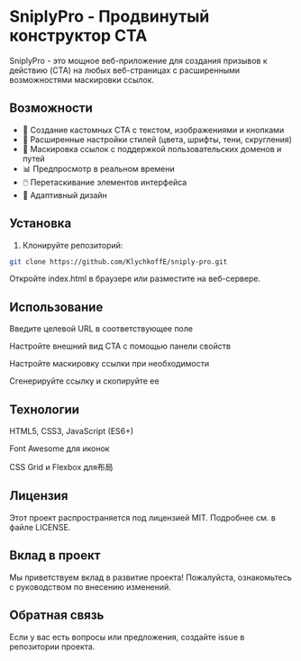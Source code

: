 # SniplyPro - Продвинутый конструктор CTA

SniplyPro - это мощное веб-приложение для создания призывов к действию (CTA) на любых веб-страницах с расширенными возможностями маскировки ссылок.

## Возможности

- 📝 Создание кастомных CTA с текстом, изображениями и кнопками
- 🎨 Расширенные настройки стилей (цвета, шрифты, тени, скругления)
- 🔗 Маскировка ссылок с поддержкой пользовательских доменов и путей
- 📊 Предпросмотр в реальном времени
- 🖱️ Перетаскивание элементов интерфейса
- 📱 Адаптивный дизайн

## Установка

1. Клонируйте репозиторий:
```bash
git clone https://github.com/KlychkoffE/sniply-pro.git
```
Откройте index.html в браузере или разместите на веб-сервере.

## Использование
Введите целевой URL в соответствующее поле

Настройте внешний вид CTA с помощью панели свойств

Настройте маскировку ссылки при необходимости

Сгенерируйте ссылку и скопируйте ее

## Технологии
HTML5, CSS3, JavaScript (ES6+)

Font Awesome для иконок

CSS Grid и Flexbox для布局

## Лицензия
Этот проект распространяется под лицензией MIT. Подробнее см. в файле LICENSE.

## Вклад в проект
Мы приветствуем вклад в развитие проекта! Пожалуйста, ознакомьтесь с руководством по внесению изменений.

## Обратная связь
Если у вас есть вопросы или предложения, создайте issue в репозитории проекта.
